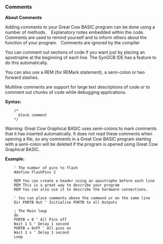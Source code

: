 <div class="section">

<div class="titlepage">

<div>

<div>

### <span id="comments"></span>Comments

</div>

</div>

</div>

<span class="strong">**About Comments**</span>

Adding comments to your Great Cow BASIC program can be done using a
number of methods.    Explanatory notes embedded within the code.  
Comments are used to remind yourself and to inform others about the
function of your program.   Comments are ignored by the compiler

You can comment out sections of code if you want just by placing an
apostrophe at the beginning of each line. The SynGCB IDE has a feature
to do this automatically.  
  
You can also use a REM (for REMark statement), a semi-colon or two
forward slashes.  
  
Multiline comments are support for large text descriptions of code or to
comment out chunks of code while debugging applications.

<span class="strong">**Syntax:**</span>

``` screen
    /*
      block comment
    */
```

Warning: Great Cow Graphical BASIC uses semi-colons to mark comments
that it has inserted automatically. It does not read these comments when
opening a file, so any comments in a Great Cow BASIC program starting
with a semi-colon will be deleted if the program is opened using Great
Cow Graphical BASIC.

<span class="strong">**Example:**</span>

``` screen
    ' The number of pins to flash
    #define FlashPins 2

    REM You can create a header using an apostrophe before each line
    REM This is a great way to describe your program
    REM You can also use it to describe the hardware connections.

    ' You can place comments above the command or on the same line
    Dir PORTB Out ' Initialise PORTB to all Outputs

    ; The Main loop
    do
    PORTB = 0 ' All Pins off
    Wait 1 S ' Delay 1 second
    PORTB = 0xFF ' All pins on
    Wait 1 s ' Delay 1 second
    Loop
```

</div>

